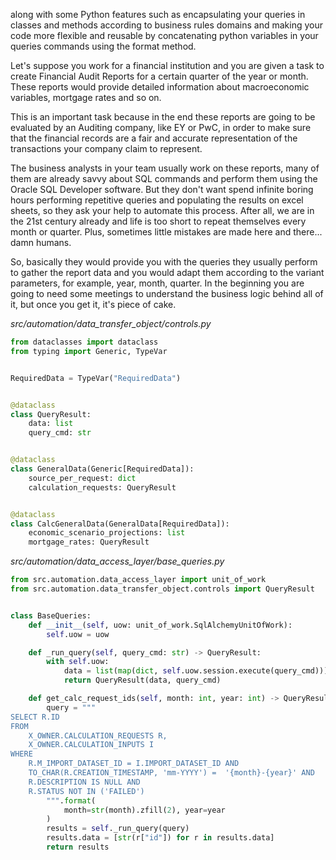  along with some Python features such as encapsulating your queries in classes and methods according to business rules domains and making your code more flexible and reusable by concatenating python variables in your queries commands using the format method.


Let's suppose you work for a financial institution and you are given a task to create Financial Audit Reports for a certain quarter of the year or month. These reports would provide detailed information about macroeconomic variables, mortgage rates and so on.

This is an important task because in the end these reports are going to be evaluated by an Auditing company, like EY or PwC, in order to make sure that the financial records are a fair and accurate representation of the transactions your company claim to represent.

The business analysts in your team usually work on these reports, many of them are already savvy about SQL commands and perform them using the Oracle SQL Developer software. But they don't want spend infinite boring hours performing repetitive queries and populating the results on excel sheets, so they ask your help to automate this process. After all, we are in the 21st century already and life is too short to repeat themselves every month or quarter. Plus, sometimes little mistakes are made here and there... damn humans. 

So, basically they would provide you with the queries they usually perform to gather the report data and you would adapt them according to the variant parameters, for example, year, month, quarter. In the beginning you are going to need some meetings to understand the business logic behind all of it, but once you get it, it's piece of cake. 

*src/automation/data_transfer_object/controls.py*
```python
from dataclasses import dataclass
from typing import Generic, TypeVar


RequiredData = TypeVar("RequiredData")


@dataclass
class QueryResult:
    data: list
    query_cmd: str


@dataclass
class GeneralData(Generic[RequiredData]):
    source_per_request: dict
    calculation_requests: QueryResult


@dataclass
class CalcGeneralData(GeneralData[RequiredData]):
    economic_scenario_projections: list
    mortgage_rates: QueryResult
```



*src/automation/data_access_layer/base_queries.py*
```python
from src.automation.data_access_layer import unit_of_work
from src.automation.data_transfer_object.controls import QueryResult


class BaseQueries:
    def __init__(self, uow: unit_of_work.SqlAlchemyUnitOfWork):
        self.uow = uow

    def _run_query(self, query_cmd: str) -> QueryResult:
        with self.uow:
            data = list(map(dict, self.uow.session.execute(query_cmd)))
            return QueryResult(data, query_cmd)

    def get_calc_request_ids(self, month: int, year: int) -> QueryResult:
        query = """
SELECT R.ID 
FROM
    X_OWNER.CALCULATION_REQUESTS R,
    X_OWNER.CALCULATION_INPUTS I
WHERE
    R.M_IMPORT_DATASET_ID = I.IMPORT_DATASET_ID AND
    TO_CHAR(R.CREATION_TIMESTAMP, 'mm-YYYY') =  '{month}-{year}' AND
    R.DESCRIPTION IS NULL AND
    R.STATUS NOT IN ('FAILED')
        """.format(
            month=str(month).zfill(2), year=year
        )
        results = self._run_query(query)
        results.data = [str(r["id"]) for r in results.data]
        return results
```
